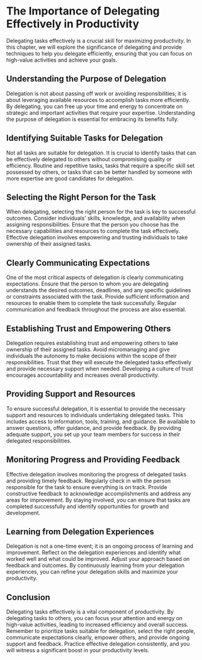 # The Importance of Delegating Effectively in Productivity

Delegating tasks effectively is a crucial skill for maximizing productivity. In this chapter, we will explore the significance of delegating and provide techniques to help you delegate efficiently, ensuring that you can focus on high-value activities and achieve your goals.

## Understanding the Purpose of Delegation

Delegation is not about passing off work or avoiding responsibilities; it is about leveraging available resources to accomplish tasks more efficiently. By delegating, you can free up your time and energy to concentrate on strategic and important activities that require your expertise. Understanding the purpose of delegation is essential for embracing its benefits fully.

## Identifying Suitable Tasks for Delegation

Not all tasks are suitable for delegation. It is crucial to identify tasks that can be effectively delegated to others without compromising quality or efficiency. Routine and repetitive tasks, tasks that require a specific skill set possessed by others, or tasks that can be better handled by someone with more expertise are good candidates for delegation.

## Selecting the Right Person for the Task

When delegating, selecting the right person for the task is key to successful outcomes. Consider individuals' skills, knowledge, and availability when assigning responsibilities. Ensure that the person you choose has the necessary capabilities and resources to complete the task effectively. Effective delegation involves empowering and trusting individuals to take ownership of their assigned tasks.

## Clearly Communicating Expectations

One of the most critical aspects of delegation is clearly communicating expectations. Ensure that the person to whom you are delegating understands the desired outcomes, deadlines, and any specific guidelines or constraints associated with the task. Provide sufficient information and resources to enable them to complete the task successfully. Regular communication and feedback throughout the process are also essential.

## Establishing Trust and Empowering Others

Delegation requires establishing trust and empowering others to take ownership of their assigned tasks. Avoid micromanaging and give individuals the autonomy to make decisions within the scope of their responsibilities. Trust that they will execute the delegated tasks effectively and provide necessary support when needed. Developing a culture of trust encourages accountability and increases overall productivity.

## Providing Support and Resources

To ensure successful delegation, it is essential to provide the necessary support and resources to individuals undertaking delegated tasks. This includes access to information, tools, training, and guidance. Be available to answer questions, offer guidance, and provide feedback. By providing adequate support, you set up your team members for success in their delegated responsibilities.

## Monitoring Progress and Providing Feedback

Effective delegation involves monitoring the progress of delegated tasks and providing timely feedback. Regularly check in with the person responsible for the task to ensure everything is on track. Provide constructive feedback to acknowledge accomplishments and address any areas for improvement. By staying involved, you can ensure that tasks are completed successfully and identify opportunities for growth and development.

## Learning from Delegation Experiences

Delegation is not a one-time event; it is an ongoing process of learning and improvement. Reflect on the delegation experiences and identify what worked well and what could be improved. Adjust your approach based on feedback and outcomes. By continuously learning from your delegation experiences, you can refine your delegation skills and maximize your productivity.

## Conclusion

Delegating tasks effectively is a vital component of productivity. By delegating tasks to others, you can focus your attention and energy on high-value activities, leading to increased efficiency and overall success. Remember to prioritize tasks suitable for delegation, select the right people, communicate expectations clearly, empower others, and provide ongoing support and feedback. Practice effective delegation consistently, and you will witness a significant boost in your productivity levels.
